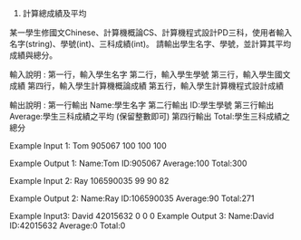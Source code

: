 1. 計算總成績及平均

某一學生修國文Chinese、計算機概論CS、計算機程式設計PD三科，使用者輸入名字(string)、學號(int)、三科成績(int)。 請輸出學生名字、學號，並計算其平均成績與總分。

輸入說明 :
第一行，輸入學生名字
第二行，輸入學生學號
第三行，輸入學生國文成績
第四行，輸入學生計算機概論成績
第五行，輸入學生計算機程式設計成績

輸出說明 :
第一行輸出 Name:學生名字
第二行輸出 ID:學生學號
第三行輸出 Average:學生三科成績之平均 (保留整數即可)
第四行輸出 Total:學生三科成績之總分

Example Input 1:
Tom
905067
100
100
100

Example Output 1:
Name:Tom
ID:905067
Average:100
Total:300


Example Input 2:
Ray
106590035
99
90
82

Example Output 2:
Name:Ray
ID:106590035
Average:90
Total:271


Example Input3:
David
42015632
0
0
0
Example Output 3:
Name:David
ID:42015632
Average:0
Total:0
